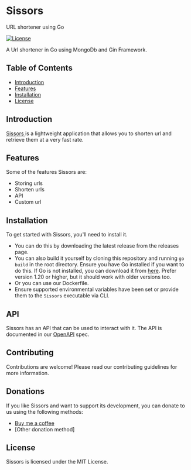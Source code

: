 # Sissors
URL shortener using Go

[![License](https://img.shields.io/badge/license-MIT-blue.svg)](https://github.com/manlikeNacho/Dice/blob/main/LICENSE)

A Url shortener in Go using MongoDb and Gin Framework.

## Table of Contents

- [Introduction](#introduction)
- [Features](#features)
- [Installation](#installation)
- [License](#license)

## Introduction

[Sissors ]()is a lightweight application that allows you to shorten url and retrieve them at a very fast rate.

## Features

Some of the features Sissors are:

- Storing urls
- Shorten urls
- API
- Custom url

## Installation

To get started with Sissors, you'll need to install it.

- You can do this by downloading the latest release from the releases page.
- You can also build it yourself by cloning this repository and running `go build` in the root directory. Ensure you have Go installed if you want to do this. If Go is not installed, you can download it from [here](https://golang.org/). Prefer version 1.20 or higher, but it should work with older versions too.
- Or you can use our Dockerfile.
- Ensure supported environmental variables have been set or provide them to the `Sissors` executable via CLI.


## API

Sissors has an API that can be used to interact with it. The API is documented in our [OpenAPI](https://snip-j7nt.onrender.com/swagger/index.html) spec.

## Contributing

Contributions are welcome! Please read our contributing guidelines for more information.

## Donations

If you like Sissors and want to support its development, you can donate to us using the following methods:

- [Buy me a coffee](https://bmc.link/nachoooo)
- [Other donation method]

## License

Sissors is licensed under the MIT License.

